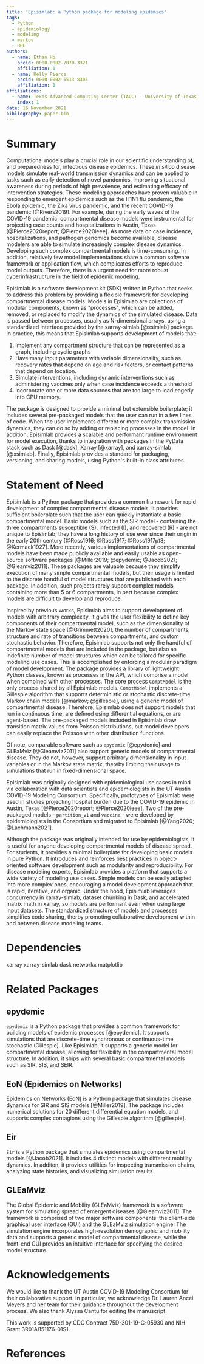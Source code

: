 ```yaml
---
title: 'Episimlab: a Python package for modeling epidemics'
tags:
  - Python
  - epidemiology
  - modeling
  - markov
  - HPC
authors:
  - name: Ethan Ho 
    orcid: 0000-0002-7070-3321
    affiliation: 1
  - name: Kelly Pierce
    orcid: 0000-0002-6513-8305
    affiliation: 1
affiliations:
  - name: Texas Advanced Computing Center (TACC) - University of Texas at Austin
    index: 1
date: 16 November 2021
bibliography: paper.bib
---
```


# Summary

Computational models play a crucial role in our scientific understanding of, and preparedness for, infectious disease epidemics.
These _in silico_ disease models simulate real-world transmission dynamics and can be applied to tasks such as early detection of novel pandemics, improving situational awareness during periods of high prevalence, and estimating efficacy of intervention strategies.
These modeling approaches have proven valuable in responding to emergent epidemics such as the H1N1 flu pandemic, the Ebola epidemic, the Zika virus pandemic, and the recent COVID-19 pandemic [@Rivers2019].
For example, during the early waves of the COVID-19 pandemic, compartmental disease models were instrumental for projecting case counts and hospitalizations in Austin, Texas [@Pierce2020report; @Pierce2020ieee].
As more data on case incidence, hospitalizations, and pathogen genomics become available, disease modelers are able to simulate increasingly complex disease dynamics.
Developing such complex compartmental models is time-consuming.
In addition, relatively few model implementations share a common software framework or application flow, which complicates efforts to reproduce model outputs.
Therefore, there is a urgent need for more robust cyberinfrastructure in the field of epidemic modeling.

Episimlab is a software development kit (SDK) written in Python that seeks to address this problem by providing a flexible framework for developing compartmental disease models.
Models in Episimlab are collections of modular components, known as "processes", which can be added, removed, or replaced to modify the dynamics of the simulated disease.
Data is passed between processes, usually as N-dimensional arrays, using a standardized interface provided by the xarray-simlab [@xsimlab] package.
In practice, this means that Episimlab supports development of models that:

1. Implement any compartment structure that can be represented as a graph, including cyclic graphs
2. Have many input parameters with variable dimensionality, such as recovery rates that depend on age and risk factors, or contact patterns that depend on location.
3. Simulate interventions, including dynamic interventions such as administering vaccines only when case incidence exceeds a threshold
4. Incorporate one or more data sources that are too large to load eagerly into CPU memory.

The package is designed to provide a minimal but extensible boilerplate; it includes several pre-packaged models that the user can run in a few lines of code.
When the user implements different or more complex transmission dynamics, they can do so by adding or replacing processes in the model.
In addition, Episimlab provides a scalable and performant runtime environment for model execution, thanks to integration with packages in the PyData stack such as Dask [@dask], Xarray [@xarray], and xarray-simlab [@xsimlab].
Finally, Episimlab provides a standard for packaging, versioning, and sharing models, using Python's built-in class attributes.

# Statement of Need

Episimlab is a Python package that provides a common framework for rapid development of complex compartmental disease models. 
It provides sufficient boilerplate such that the user can quickly instantiate a basic compartmental model.
Basic models such as the SIR model - containing the three compartments susceptible (S), infected (I), and recovered (R) - are not unique to Episimlab; they have a long history of use ever since their origin in the early 20th century [@Ross1916; @Ross1917; @Ross1917pt3; @Kermack1927].
More recently, various implementations of compartmental models have been made publicly available and easily usable as open-source software packages [@Miller2019; @epydemic; @Jacob2021; @Gleamviz2011].
These packages are valuable because they simplify execution of many simple compartmental models, but their usage is limited to the discrete handful of model structures that are published with each package.
In addition, such projects rarely support complex models containing more than 5 or 6 compartments, in part because complex models are difficult to develop and reproduce.

Inspired by previous works, Episimlab aims to support development of models with arbitrary complexity.
It gives the user flexibility to define key components of their compartmental model, such as the dimensionality of the Markov state space [@Grimmett2020], the number of compartments, structure and rate of transitions between compartments, and custom stochastic behavior.
Therefore, Episimlab supports not only the handful of compartmental models that are included in the package, but also an indefinite number of model structures which can be tailored for specific modeling use cases.
This is accomplished by enforcing a modular paradigm of model development.
The package provides a library of lightweight Python classes, known as processes in the API, which comprise a model when combined with other processes.
The core process `ComptModel` is the only process shared by all Episimlab models. 
`ComptModel` implements a Gillespie algorithm that supports deterministic or stochastic discrete-time Markov chain models [@markov; @gillespie], using a generic model of compartmental disease.
Therefore, Episimlab does not support models that run in continuous time, are defined using differential equations, or are agent-based.
The pre-packaged models included in Episimlab draw transition matrix values from Poisson distributions, but model developers can easily replace the Poisson with other distribution functions.

Of note, comparable software such as `epydemic` [@epydemic] and GLEaMviz [@Gleamviz2011] also support generic models of compartmental disease. 
They do not, however, support arbitrary dimensionality in input variables or in the Markov state matrix, thereby limiting their usage to simulations that run in fixed-dimensional space.

Episimlab was originally designed with epidemiological use cases in mind via collaboration with data scientists and epidemiologists in the UT Austin COVID-19 Modeling Consortium. 
Specifically, prototypes of Episimlab were used in studies projecting hospital burden due to the COVID-19 epidemic in Austin, Texas [@Pierce2020report; @Pierce2020ieee]. 
Two of the pre-packaged models - `partition_v1` and `vaccine` - were developed by epidemiologists in the Consortium and migrated to Episimlab [@Yang2020; @Lachmann2021].

Although the package was originally intended for use by epidemiologists, it is useful for anyone developing compartmental models of disease spread. 
For students, it provides a minimal boilerplate for developing basic models in pure Python. 
It introduces and reinforces best practices in object-oriented software development such as modularity and reproducibility. 
For disease modeling experts, Episimlab provides a platform that supports a wide variety of modeling use cases. 
Simple models can be easily adapted into more complex ones, encouraging a model development approach that is rapid, iterative, and organic.
Under the hood, Episimlab leverages concurrency in xarray-simlab, dataset chunking in Dask, and accelerated matrix math in xarray, so models are performant even when using large input datasets.
The standardized structure of models and processes simplifies code sharing, therby promoting collaborative development within and between disease modeling teams.

# Dependencies

xarray xarray-simlab dask networkx matplotlib

# Related Packages

## epydemic

`epydemic` is a Python package that provides a common framework for building models of epidemic processes [@epydemic]. It supports simulations that are discrete-time synchronous or continuous-time stochastic (Gillespie). Like Episimlab, it supports a generic model for compartmental disease, allowing for flexibility in the compartmental model structure. In addition, it ships with several basic compartmental models such as SIR, SIS, and SEIR.

## EoN (Epidemics on Networks)

Epidemics on Networks (EoN) is a Python package that simulates disease dynamics for SIR and SIS models [@Miller2019]. The package includes numerical solutions for 20 different differential equation models, and supports complex contagions using the Gillespie algorithm [@gillespie].

## Eir

`Eir` is a Python package that simulates epidemics using compartmental models [@Jacob2021]. 
It includes 4 distinct models with different mobility dynamics. 
In additon, it provides utilities for inspecting transmission chains, analyzing state histories, and visualizing simulation results.

## GLEaMviz

The Global Epidemic and Mobility (GLEaMviz) framework is a software system for simulating spread of emergent diseases [@Gleamviz2011]. 
The framework is comprised of two major software components: the client-side graphical user interface (GUI) and the GLEaMviz simulation engine.
The simulation engine incorporates high-resolution demographic and mobility data and supports a generic model of compartmental disease, while the front-end GUI provides an intuitive interface for specifying the desired model structure.

# Acknowledgements

We would like to thank the UT Austin COVID-19 Modeling Consortium for their collaborative support. In particular, we acknowledge Dr. Lauren Ancel Meyers and her team for their guidance throughout the development process. We also thank Alyssa Cantu for editing the manuscript.

This work is supported by CDC Contract 75D-301-19-C-05930 and NIH Grant 3R01AI151176-01S1.

# References
